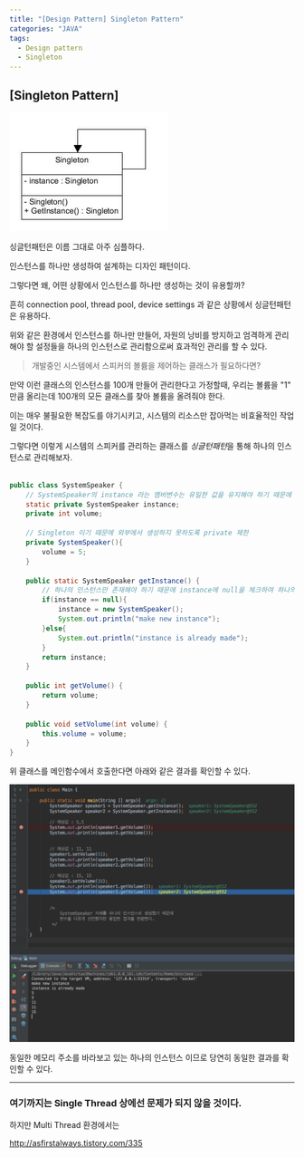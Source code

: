 ```yaml
---
title: "[Design Pattern] Singleton Pattern"
categories: "JAVA"
tags:
  - Design pattern
  - Singleton
---
```



## [Singleton Pattern]

![singleton](/assets/images/study/dev/2018/8_Singleton-pattern-class-diagram.jpg)

싱글턴패턴은 이름 그대로 아주 심플하다.

인스턴스를 하나만 생성하여 설계하는 디자인 패턴이다.

그렇다면 왜, 어떤 상황에서 인스턴스를 하나만 생성하는 것이 유용할까?

흔히 connection pool, thread pool, device settings 과 같은 상황에서 싱글턴패턴은 유용하다.

위와 같은 환경에서 인스턴스를 하나만 만들어, 자원의 낭비를 방지하고 엄격하게 관리해야 할 설정들을 하나의 인스턴스로 관리함으로써 효과적인 관리를 할 수 있다.

>개발중인 시스템에서 스피커의 볼륨을 제어하는 클래스가 필요하다면?

만약 이런 클래스의 인스턴스를 100개 만들어 관리한다고 가정할때, 우리는 볼륨을 "1" 만큼 올리는데 100개의 모든 클래스를 찾아 볼륨을 올려줘야 한다.

이는 매우 불필요한 복잡도를 야기시키고, 시스템의 리소스만 잡아먹는 비효율적인 작업일 것이다.

그렇다면 이렇게 시스템의 스피커를 관리하는 클래스를 *싱글턴패턴*을 통해 하나의 인스턴스로 관리해보자.


~~~java

public class SystemSpeaker {
    // SystemSpeaker의 instance 라는 멤버변수는 유일한 값을 유지해야 하기 때문에 static 으로 생성 
    static private SystemSpeaker instance;
    private int volume;

    // Singleton 이기 때문에 외부에서 생성하지 못하도록 private 제한
    private SystemSpeaker(){
        volume = 5;
    }

    public static SystemSpeaker getInstance() {
        // 하나의 인스턴스만 존재해야 하기 때문에 instance에 null을 체크하여 하나의 시스템 스피커 인스턴스만을 생성함
        if(instance == null){
            instance = new SystemSpeaker();
            System.out.println("make new instance");
        }else{
            System.out.println("instance is already made");
        }
        return instance;
    }

    public int getVolume() {
        return volume;
    }

    public void setVolume(int volume) {
        this.volume = volume;
    }
}

~~~ 

위 클래스를 메인함수에서 호출한다면 아래와 같은 결과를 확인할 수 있다.

![speaker_result](/assets/images/study/dev/2018/8_speaker_main.png)

동일한 메모리 주소를 바라보고 있는 하나의 인스턴스 이므로 당연히 동일한 결과를 확인할 수 있다.

---

### 여기까지는 Single Thread 상에선 문제가 되지 않을 것이다.

하지만 Multi Thread 환경에서는   


http://asfirstalways.tistory.com/335  